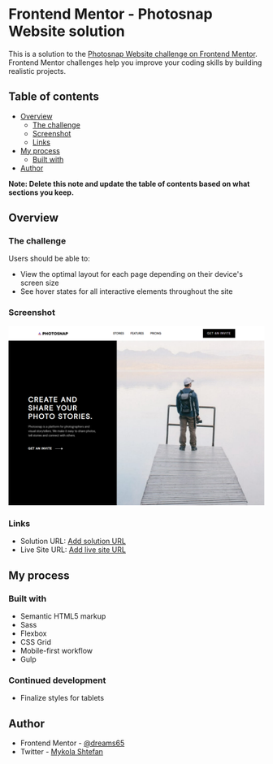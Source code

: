 # Frontend Mentor - Photosnap Website solution

This is a solution to the [Photosnap Website challenge on Frontend Mentor](https://www.frontendmentor.io/challenges/photosnap-multipage-website-nMDSrNmNW). Frontend Mentor challenges help you improve your coding skills by building realistic projects. 

## Table of contents

- [Overview](#overview)
  - [The challenge](#the-challenge)
  - [Screenshot](#screenshot)
  - [Links](#links)
- [My process](#my-process)
  - [Built with](#built-with)
- [Author](#author)


**Note: Delete this note and update the table of contents based on what sections you keep.**

## Overview

### The challenge

Users should be able to:

- View the optimal layout for each page depending on their device's screen size
- See hover states for all interactive elements throughout the site

### Screenshot

![](./screenshot.png)

### Links

- Solution URL: [Add solution URL](https://github.com/dreams65/photosnap-multi-page)
- Live Site URL: [Add live site URL](https://dreams65.github.io/photosnap-multi-page/)

## My process

### Built with

- Semantic HTML5 markup
- Sass
- Flexbox
- CSS Grid
- Mobile-first workflow
- Gulp

### Continued development

- Finalize styles for tablets

## Author

- Frontend Mentor - [@dreams65](https://www.frontendmentor.io/profile/dreams65)
- Twitter - [Mykola Shtefan](https://www.linkedin.com/in/design-n-web-dev/)
